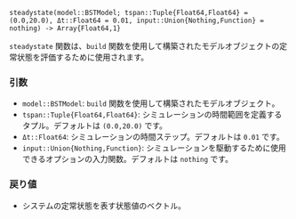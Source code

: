 ```
steadystate(model::BSTModel; tspan::Tuple{Float64,Float64} = (0.0,20.0), Δt::Float64 = 0.01, input::Union{Nothing,Function} = nothing) -> Array{Float64,1}
```

`steadystate` 関数は、`build` 関数を使用して構築されたモデルオブジェクトの定常状態を評価するために使用されます。

### 引数

  * `model::BSTModel`: `build` 関数を使用して構築されたモデルオブジェクト。
  * `tspan::Tuple{Float64,Float64}`: シミュレーションの時間範囲を定義するタプル。デフォルトは `(0.0,20.0)` です。
  * `Δt::Float64`: シミュレーションの時間ステップ。デフォルトは `0.01` です。
  * `input::Union{Nothing,Function}`: シミュレーションを駆動するために使用できるオプションの入力関数。デフォルトは `nothing` です。

### 戻り値

  * システムの定常状態を表す状態値のベクトル。
